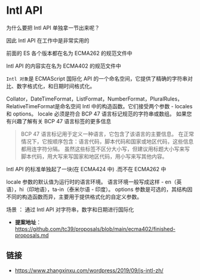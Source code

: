 # Intl API

为什么要把 Intl API 单独拿一节出来呢？

因此 Intl API 在工作中是非常实用的

前面的 ES 各个版本都在名为 ECMA262 的规范文件中

Intl API 的内容实在名为 ECMA402 的规范文件中

`Intl 对象`是 ECMAScript 国际化 API 的一个命名空间，它提供了精确的字符串对比、数字格式化，和日期时间格式化。

Collator，DateTimeFormat，ListFormat，NumberFormat，PluralRules，RelativeTimeFormat是命名空间 Intl 中的构造函数。它们接受两个参数 - locales 和 options。 locale 必须是符合 BCP 47 语言标记规范的字符串或数组。 如果您有兴趣了解有关 BCP 47 语言标签的更多信息

> BCP 47 语言标记用于定义一种语言，它包含了该语言的主要信息。 在正常情况下，它按顺序包含：语言代码，脚本代码和国家或地区代码，这些信息都用连字符分隔。 虽然这些标签不区分大小写，但建议用标题大小写来写脚本代码，用大写来写国家和地区代码，用小写来写其他内容。

Intl API 的标准单独起了一块(在 ECMA424 中) .而不在 ECMA262 中

locale 参数的默认值为运行时的语言环境。 语言环境一般写成这样 - en（英语），hi（印地语），ta-in（泰米尔语 - 印度）。 options 参数是可选的，其结构因不同的构造函数而异，主要用于提供格式化的自定义参数。

场景 ： 通过 Intl API 对字符串，数字和日期进行国际化

- **提案地址**：https://github.com/tc39/proposals/blob/main/ecma402/finished-proposals.md

## 链接

- https://www.zhangxinxu.com/wordpress/2019/09/js-intl-zh/